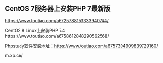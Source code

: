 ## CentOS 7服务器上安装PHP 7最新版
https://www.toutiao.com/a6725788153333940744/


CentOS 8 Linux上安装PHP 7.4 
https://www.toutiao.com/a6758612848290562568/


Phpstudy软件安装地址：https://www.toutiao.com/a6757304909839729160/

m.xp.cn/
